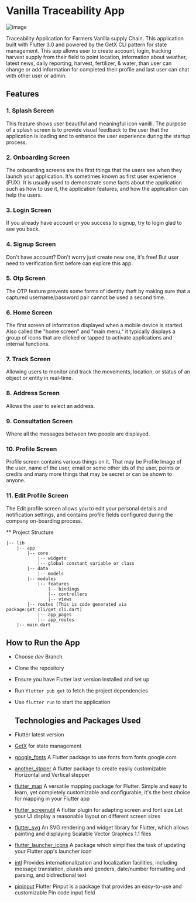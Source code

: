 # Vanilla Traceability App

![image](https://github.com/alghanykennedy/Vanilla-Traceability-App-Development/assets/82708330/1ea7b79d-ff87-4dd8-81fe-165461f206a0)

Traceability Application for Farmers Vanilla supply Chain. This application built with Flutter 3.0 and powered by the GetX CLI pattern for state management. This app allows user to create account, login, tracking harvest supply from their field to point location, information about weather, latest news, daily reporting, harvest, fertilizer, & water, than user can change or add information for completed their profile and last user can chat with other user or admin.

## Features

### 1. Splash Screen
This feature shows user beautiful and meaningful icon vanilli. The purpose of a splash screen is to provide visual feedback to the user that the application is loading and to enhance the user experience during the startup process.

### 2. Onboarding Screen
The onboarding screens are the first things that the users see when they launch your application. It's sometimes known as first user experience (FUX). It is usually used to demonstrate some facts about the application such as how to use it, the application features, and how the application can help the users.

### 3. Login Screen
If you already have account or you success to signup, try to login glad to see you back.

### 4. Signup Screen
Don't have account? Don't worry just create new one, it's free! But user need to verification first before can explore this app.

### 5. Otp Screen
The OTP feature prevents some forms of identity theft by making sure that a captured username/password pair cannot be used a second time.

### 6. Home Screen
The first screen of information displayed when a mobile device is started. Also called the "home screen" and "main menu," it typically displays a group of icons that are clicked or tapped to activate applications and internal functions.

### 7. Track Screen
Allowing users to monitor and track the movements, location, or status of an object or entity in real-time.

### 8. Address Screen
Allows the user to select an address.

### 9. Consultation Screen
Where all the messages between two people are displayed.

### 10. Profile Screen
Profile screen contains various things on it. That may be Profile Image of the user, name of the user, email or some other ids of the user, points or credits and many more things that may be secret or can be shown to anyone.

### 11. Edit Profile Screen
The Edit profile screen allows you to edit your personal details and notification settings, and contains profile fields configured during the company on-boarding process.

** Project Structure
```
|-- lib
    |-- app
        |-- core
            |-- widgets
            |-- global constant variable or class
        |-- data
            |-- models
        |-- modules
            |-- features
                |-- bindings
                |-- controllers
                |-- views
        |-- routes (This is code generated via package:get_cli/get_cli.dart)
            |-- app_pages
            |-- app_routes
    |-- main.dart
```

## How to Run the App

- Choose *dev* Branch
- Clone the repository
- Ensure you have Flutter last version installed and set up
- Run `flutter pub get` to fetch the project dependencies
- Use `flutter run` to start the application

  ## Technologies and Packages Used

- Flutter latest version
- [GetX](https://github.com/jonataslaw/getx) for state management 
- [google_fonts](https://pub.dev/packages/google_fonts) A Flutter package to use fonts from fonts.google.com
- [another_stpper](https://pub.dev/packages/another_stepper) A flutter package to create easily customizable Horizontal and Vertical stepper
- [flutter_map](https://pub.dev/packages/flutter_map) A versatile mapping package for Flutter. Simple and easy to learn, yet completely customizable and configurable, it's the best choice for mapping in your Flutter app
- [flutter_screenutil](https://pub.dev/packages/flutter_screenutil) A flutter plugin for adapting screen and font size.Let your UI display a reasonable layout on different screen sizes
- [flutter_svg](https://pub.dev/packages/flutter_svg) An SVG rendering and widget library for Flutter, which allows painting and displaying Scalable Vector Graphics 1.1 files
- [flutter_launcher_icons](https://pub.dev/packages/flutter_launcher_icons) A package which simplifies the task of updating your Flutter app's launcher icon
- [intl](https://pub.dev/packages/intl) Provides internationalization and localization facilities, including message translation, plurals and genders, date/number formatting and parsing, and bidirectional text
- [pininput](https://pub.dev/packages/pinput) Flutter Pinput is a package that provides an easy-to-use and customizable Pin code input field
